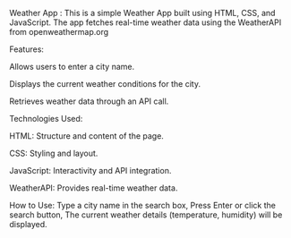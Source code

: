 Weather App :
This is a simple Weather App built using HTML, CSS, and JavaScript. The app fetches real-time weather data using the WeatherAPI from openweathermap.org

Features:

Allows users to enter a city name.

Displays the current weather conditions for the city.

Retrieves weather data through an API call.




Technologies Used:

HTML: Structure and content of the page.

CSS: Styling and layout.

JavaScript: Interactivity and API integration.

WeatherAPI: Provides real-time weather data.

How to Use:
Type a city name in the search box,
Press Enter or click the search button,
The current weather details (temperature, humidity) will be displayed.
